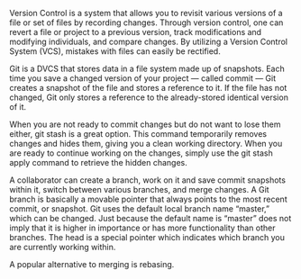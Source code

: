 Version Control is a system that allows you to revisit various versions of a file or set of files by recording changes. Through version control, one can revert a file or project to a previous version, track modifications and modifying individuals, and compare changes. By utilizing a Version Control System (VCS), mistakes with files can easily be rectified.

Git is a DVCS that stores data in a file system made up of snapshots. Each time you save a changed version of your project — called commit — Git creates a snapshot of the file and stores a reference to it. If the file has not changed, Git only stores a reference to the already-stored identical version of it.

When you are not ready to commit changes but do not want to lose them either, git stash is a great option. This command temporarily removes changes and hides them, giving you a clean working directory. When you are ready to continue working on the changes, simply use the git stash apply command to retrieve the hidden changes.

A collaborator can create a branch, work on it and save commit snapshots within it, switch between various branches, and merge changes. A Git branch is basically a movable pointer that always points to the most recent commit, or snapshot. Git uses the default local branch name “master,” which can be changed. Just because the default name is “master” does not imply that it is higher in importance or has more functionality than other branches. The head is a special pointer which indicates which branch you are currently working within.

A popular alternative to merging is rebasing.